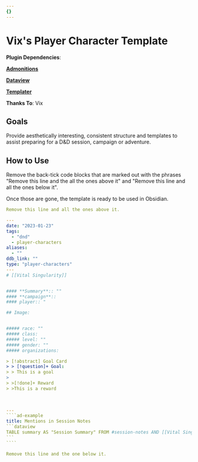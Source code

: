 ```yaml
---
{}
---
```

# Vix's Player Character Template

__Plugin Dependencies__:

[__Admonitions__](https://github.com/valentine195/obsidian-admonition)

[__Dataview__](https://github.com/blacksmithgu/obsidian-dataview)

[__Templater__](https://github.com/SilentVoid13/Templater)

__Thanks To__: Vix

## Goals

Provide aesthetically interesting, consistent structure and templates to assist preparing for a D&D session, campaign or adventure.

## How to Use

Remove the back-tick code blocks that are marked out with the phrases "Remove this line and the all the ones above it" and "Remove this line and all the ones below it".

Once those are gone, the template is ready to be used in Obsidian.

``````yaml
Remove this line and all the ones above it.

---
date: "2023-01-23"
tags:
  - "dnd"
  - player-characters
aliases:
  - ""
ddb_link: ""
type: "player-characters"
---
# [[Vital Singularity]]


#### **Summary**:: ""
#### **campaign**::
#### player:: "

## Image:


##### race: ""
##### class:
##### level: ""
##### gender: ""
##### organizations:

> [!abstract] Goal Card
> > [!question]+ Goal:
> > This is a goal
> 
> >[!done]+ Reward
> >This is a reward
  
 

---
````ad-example
title: Mentions in Session Notes
```dataview
TABLE summary AS "Session Summary" FROM #session-notes AND [[Vital Singularity]]
```
````

Remove this line and the one below it.
``````
